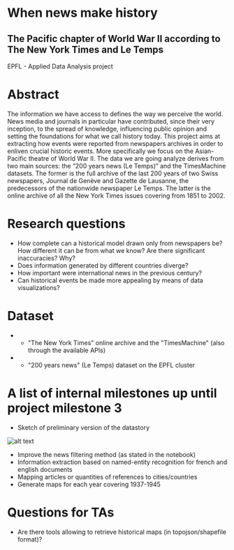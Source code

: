 # When news make history
## The Pacific chapter of World War II according to The New York Times and Le Temps 
EPFL - Applied Data Analysis project  
# Abstract
The information we have access to defines the way we perceive the world. News media and journals in particular have contributed, since their very inception, to the spread of knowledge, influencing public opinion and setting the foundations for what we call history today. This project aims at extracting how events were reported from newspapers archives in order to enliven crucial historic events. More specifically we focus on the Asian-Pacific theatre of World War II.
The data we are going analyze derives from two main sources: the “200 years news (Le Temps)” and the TimesMachine datasets. The former is the full archive of the last 200 years of two Swiss newspapers, Journal de Genève and Gazette de Lausanne, the predecessors of the nationwide newspaper Le Temps. The latter is the online archive of all the New York Times issues covering from 1851 to 2002. 


# Research questions
- How complete can a historical model drawn only from newspapers be? How different it can be from what we know? Are there significant inaccuracies? Why?
- Does information generated by different countries diverge? 
- How important were international news in the previous century?
- Can historical events be made more appealing by means of data visualizations?


# Dataset
- * "The New York Times" online archive and the "TimesMachine" (also through the available APIs)
- * "200 years news" (Le Temps) dataset on the EPFL cluster 

# A list of internal milestones up until project milestone 3

- Sketch of preliminary version of the datastory

![alt text](https://raw.githubusercontent.com/jshwl/epfl-ada/blob/master/project-ada/datastory.png)

- Improve the news filtering method (as stated in the notebook)
- Information extraction based on named-entity recognition for french and english documents
- Mapping articles or quantities of references to cities/countries
- Generate maps for each year covering 1937-1945


# Questions for TAs
- Are there tools allowing to retrieve historical maps (in topojson/shapefile format)?